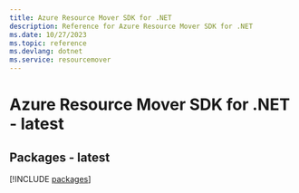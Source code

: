 ```yaml
---
title: Azure Resource Mover SDK for .NET
description: Reference for Azure Resource Mover SDK for .NET
ms.date: 10/27/2023
ms.topic: reference
ms.devlang: dotnet
ms.service: resourcemover
---
```

# Azure Resource Mover SDK for .NET - latest
## Packages - latest
[!INCLUDE [packages](resource-mover-index.md)]